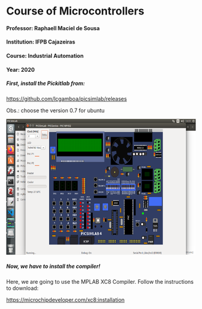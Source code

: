 # Course of Microcontrollers
#### Professor: Raphaell Maciel de Sousa
#### Institution: IFPB Cajazeiras
#### Course: Industrial Automation
#### Year: 2020

##### First, install the Pickitlab from:

https://github.com/lcgamboa/picsimlab/releases

Obs.: choose the version 0.7 for ubuntu

<p align="center">
    <img src="./figs/pic_board.png" width="600" height="360" title="Home Service Robot">
</p> 

##### Now, we have to install the compiler! 

Here, we are going to use the MPLAB XC8 Compiler. Follow the instructions to download:

https://microchipdeveloper.com/xc8:installation


